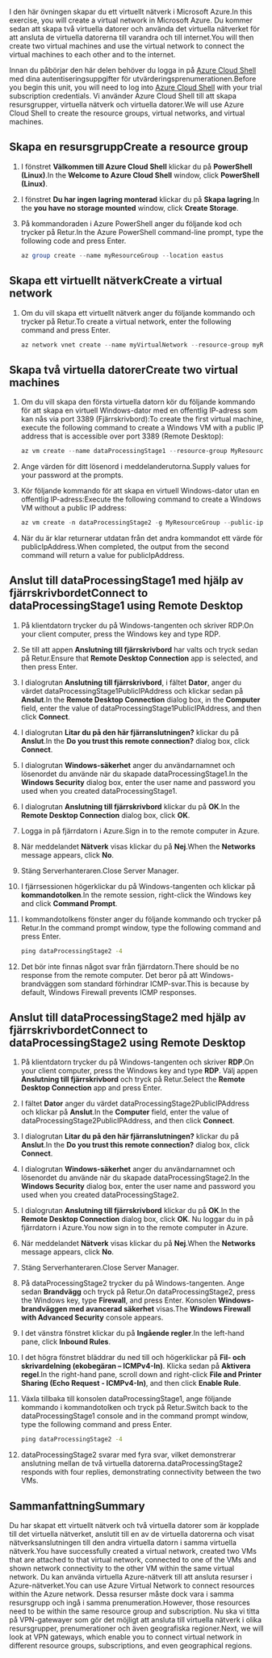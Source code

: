 <span data-ttu-id="f7c85-101">I den här övningen skapar du ett virtuellt nätverk i Microsoft Azure.</span><span class="sxs-lookup"><span data-stu-id="f7c85-101">In this exercise, you will create a virtual network in Microsoft Azure.</span></span> <span data-ttu-id="f7c85-102">Du kommer sedan att skapa två virtuella datorer och använda det virtuella nätverket för att ansluta de virtuella datorerna till varandra och till internet.</span><span class="sxs-lookup"><span data-stu-id="f7c85-102">You will then create two virtual machines and use the virtual network to connect the virtual machines to each other and to the internet.</span></span>

<span data-ttu-id="f7c85-103">Innan du påbörjar den här delen behöver du logga in på [Azure Cloud Shell](https://shell.azure.com) med dina autentiseringsuppgifter för utvärderingsprenumerationen.</span><span class="sxs-lookup"><span data-stu-id="f7c85-103">Before you begin this unit, you will need to log into [Azure Cloud Shell](https://shell.azure.com) with your trial subscription credentials.</span></span> <span data-ttu-id="f7c85-104">Vi använder Azure Cloud Shell till att skapa resursgrupper, virtuella nätverk och virtuella datorer.</span><span class="sxs-lookup"><span data-stu-id="f7c85-104">We will use Azure Cloud Shell to create the resource groups, virtual networks, and virtual machines.</span></span>

## <a name="create-a-resource-group"></a><span data-ttu-id="f7c85-105">Skapa en resursgrupp</span><span class="sxs-lookup"><span data-stu-id="f7c85-105">Create a resource group</span></span>

1. <span data-ttu-id="f7c85-106">I fönstret **Välkommen till Azure Cloud Shell** klickar du på **PowerShell (Linux)**.</span><span class="sxs-lookup"><span data-stu-id="f7c85-106">In the **Welcome to Azure Cloud Shell** window, click **PowerShell (Linux)**.</span></span>

1. <span data-ttu-id="f7c85-107">I fönstret **Du har ingen lagring monterad** klickar du på **Skapa lagring**.</span><span class="sxs-lookup"><span data-stu-id="f7c85-107">In the **you have no storage mounted** window, click **Create Storage**.</span></span>

1. <span data-ttu-id="f7c85-108">På kommandoraden i Azure PowerShell anger du följande kod och trycker på Retur.</span><span class="sxs-lookup"><span data-stu-id="f7c85-108">In the Azure PowerShell command-line prompt, type the following code and press Enter.</span></span>

    ```PowerShell
    az group create --name myResourceGroup --location eastus
    ```

## <a name="create-a-virtual-network"></a><span data-ttu-id="f7c85-109">Skapa ett virtuellt nätverk</span><span class="sxs-lookup"><span data-stu-id="f7c85-109">Create a virtual network</span></span>

1. <span data-ttu-id="f7c85-110">Om du vill skapa ett virtuellt nätverk anger du följande kommando och trycker på Retur.</span><span class="sxs-lookup"><span data-stu-id="f7c85-110">To create a virtual network, enter the following command and press Enter.</span></span>

    ```PowerShell
    az network vnet create --name myVirtualNetwork --resource-group myResourceGroup --subnet-name default
    ```

## <a name="create-two-virtual-machines"></a><span data-ttu-id="f7c85-111">Skapa två virtuella datorer</span><span class="sxs-lookup"><span data-stu-id="f7c85-111">Create two virtual machines</span></span>

1. <span data-ttu-id="f7c85-112">Om du vill skapa den första virtuella datorn kör du följande kommando för att skapa en virtuell Windows-dator med en offentlig IP-adress som kan nås via port 3389 (Fjärrskrivbord):</span><span class="sxs-lookup"><span data-stu-id="f7c85-112">To create the first virtual machine, execute the following command to create a Windows VM with a public IP address that is accessible over port 3389 (Remote Desktop):</span></span>

    ``` PowerShell
    az vm create --name dataProcessingStage1 --resource-group MyResourceGroup --admin-username "DataAdmin"--image Win2016Datacenter
    ```

1. <span data-ttu-id="f7c85-113">Ange värden för ditt lösenord i meddelanderutorna.</span><span class="sxs-lookup"><span data-stu-id="f7c85-113">Supply values for your password at the prompts.</span></span>

1. <span data-ttu-id="f7c85-114">Kör följande kommando för att skapa en virtuell Windows-dator utan en offentlig IP-adress:</span><span class="sxs-lookup"><span data-stu-id="f7c85-114">Execute the following command to create a Windows VM without a public IP address:</span></span>

    ```PowerShell
    az vm create -n dataProcessingStage2 -g MyResourceGroup --public-ip-address '' --admin-username "DataAdmin"--image Win2016Datacenter
    ```

1. <span data-ttu-id="f7c85-115">När du är klar returnerar utdatan från det andra kommandot ett värde för publicIpAddress.</span><span class="sxs-lookup"><span data-stu-id="f7c85-115">When completed, the output from the second command will return a value for publicIpAddress.</span></span>

## <a name="connect-to-dataprocessingstage1-using-remote-desktop"></a><span data-ttu-id="f7c85-116">Anslut till dataProcessingStage1 med hjälp av fjärrskrivbordet</span><span class="sxs-lookup"><span data-stu-id="f7c85-116">Connect to dataProcessingStage1 using Remote Desktop</span></span>

1. <span data-ttu-id="f7c85-117">På klientdatorn trycker du på Windows-tangenten och skriver RDP.</span><span class="sxs-lookup"><span data-stu-id="f7c85-117">On your client computer, press the Windows key and type RDP.</span></span>

1. <span data-ttu-id="f7c85-118">Se till att appen **Anslutning till fjärrskrivbord** har valts och tryck sedan på Retur.</span><span class="sxs-lookup"><span data-stu-id="f7c85-118">Ensure that **Remote Desktop Connection** app is selected, and then press Enter.</span></span>

1. <span data-ttu-id="f7c85-119">I dialogrutan **Anslutning till fjärrskrivbord**, i fältet **Dator**, anger du värdet dataProcessingStage1PublicIPAddress och klickar sedan på **Anslut**.</span><span class="sxs-lookup"><span data-stu-id="f7c85-119">In the **Remote Desktop Connection** dialog box, in the **Computer** field, enter the value of dataProcessingStage1PublicIPAddress, and then click **Connect**.</span></span>

1. <span data-ttu-id="f7c85-120">I dialogrutan **Litar du på den här fjärranslutningen?** klickar du på **Anslut**.</span><span class="sxs-lookup"><span data-stu-id="f7c85-120">In the **Do you trust this remote connection?** dialog box, click **Connect**.</span></span>

1. <span data-ttu-id="f7c85-121">I dialogrutan **Windows-säkerhet** anger du användarnamnet och lösenordet du använde när du skapade dataProcessingStage1.</span><span class="sxs-lookup"><span data-stu-id="f7c85-121">In the **Windows Security** dialog box, enter the user name and password you used when you created dataProcessingStage1.</span></span>

1. <span data-ttu-id="f7c85-122">I dialogrutan **Anslutning till fjärrskrivbord** klickar du på **OK**.</span><span class="sxs-lookup"><span data-stu-id="f7c85-122">In the **Remote Desktop Connection** dialog box, click **OK**.</span></span>

1. <span data-ttu-id="f7c85-123">Logga in på fjärrdatorn i Azure.</span><span class="sxs-lookup"><span data-stu-id="f7c85-123">Sign in to the remote computer in Azure.</span></span>

1. <span data-ttu-id="f7c85-124">När meddelandet **Nätverk** visas klickar du på **Nej**.</span><span class="sxs-lookup"><span data-stu-id="f7c85-124">When the **Networks** message appears, click **No**.</span></span>

1. <span data-ttu-id="f7c85-125">Stäng Serverhanteraren.</span><span class="sxs-lookup"><span data-stu-id="f7c85-125">Close Server Manager.</span></span>

1. <span data-ttu-id="f7c85-126">I fjärrsessionen högerklickar du på Windows-tangenten och klickar på **kommandotolken**.</span><span class="sxs-lookup"><span data-stu-id="f7c85-126">In the remote session, right-click the Windows key and click **Command Prompt**.</span></span>

1. <span data-ttu-id="f7c85-127">I kommandotolkens fönster anger du följande kommando och trycker på Retur.</span><span class="sxs-lookup"><span data-stu-id="f7c85-127">In the command prompt window, type the following command and press Enter.</span></span>

    ```cmd
    ping dataProcessingStage2 -4
    ```

1. <span data-ttu-id="f7c85-128">Det bör inte finnas något svar från fjärrdatorn.</span><span class="sxs-lookup"><span data-stu-id="f7c85-128">There should be no response from the remote computer.</span></span> <span data-ttu-id="f7c85-129">Det beror på att Windows-brandväggen som standard förhindrar ICMP-svar.</span><span class="sxs-lookup"><span data-stu-id="f7c85-129">This is because by default, Windows Firewall prevents ICMP responses.</span></span>

## <a name="connect-to-dataprocessingstage2-using-remote-desktop"></a><span data-ttu-id="f7c85-130">Anslut till dataProcessingStage2 med hjälp av fjärrskrivbordet</span><span class="sxs-lookup"><span data-stu-id="f7c85-130">Connect to dataProcessingStage2 using Remote Desktop</span></span>

1. <span data-ttu-id="f7c85-131">På klientdatorn trycker du på Windows-tangenten och skriver **RDP**.</span><span class="sxs-lookup"><span data-stu-id="f7c85-131">On your client computer, press the Windows key and type **RDP**.</span></span> <span data-ttu-id="f7c85-132">Välj appen **Anslutning till fjärrskrivbord** och tryck på Retur.</span><span class="sxs-lookup"><span data-stu-id="f7c85-132">Select the **Remote Desktop Connection** app and press Enter.</span></span>

1. <span data-ttu-id="f7c85-133">I fältet **Dator** anger du värdet dataProcessingStage2PublicIPAddress och klickar på **Anslut**.</span><span class="sxs-lookup"><span data-stu-id="f7c85-133">In the **Computer** field, enter the value of dataProcessingStage2PublicIPAddress, and then click **Connect**.</span></span>

1. <span data-ttu-id="f7c85-134">I dialogrutan **Litar du på den här fjärranslutningen?** klickar du på **Anslut**.</span><span class="sxs-lookup"><span data-stu-id="f7c85-134">In the **Do you trust this remote connection?** dialog box, click **Connect**.</span></span>

1. <span data-ttu-id="f7c85-135">I dialogrutan **Windows-säkerhet** anger du användarnamnet och lösenordet du använde när du skapade dataProcessingStage2.</span><span class="sxs-lookup"><span data-stu-id="f7c85-135">In the **Windows Security** dialog box, enter the user name and password you used when you created dataProcessingStage2.</span></span>

1. <span data-ttu-id="f7c85-136">I dialogrutan **Anslutning till fjärrskrivbord** klickar du på **OK**.</span><span class="sxs-lookup"><span data-stu-id="f7c85-136">In the **Remote Desktop Connection** dialog box, click **OK**.</span></span> <span data-ttu-id="f7c85-137">Nu loggar du in på fjärrdatorn i Azure.</span><span class="sxs-lookup"><span data-stu-id="f7c85-137">You now sign in to the remote computer in Azure.</span></span>

1. <span data-ttu-id="f7c85-138">När meddelandet **Nätverk** visas klickar du på **Nej**.</span><span class="sxs-lookup"><span data-stu-id="f7c85-138">When the **Networks** message appears, click **No**.</span></span>

1. <span data-ttu-id="f7c85-139">Stäng Serverhanteraren.</span><span class="sxs-lookup"><span data-stu-id="f7c85-139">Close Server Manager.</span></span>

1. <span data-ttu-id="f7c85-140">På dataProcessingStage2 trycker du på Windows-tangenten. Ange sedan **Brandvägg** och tryck på Retur.</span><span class="sxs-lookup"><span data-stu-id="f7c85-140">On dataProcessingStage2, press the Windows key, type **Firewall**, and press Enter.</span></span> <span data-ttu-id="f7c85-141">Konsolen **Windows-brandväggen med avancerad säkerhet** visas.</span><span class="sxs-lookup"><span data-stu-id="f7c85-141">The **Windows Firewall with Advanced Security** console appears.</span></span>

1. <span data-ttu-id="f7c85-142">I det vänstra fönstret klickar du på **Ingående regler**.</span><span class="sxs-lookup"><span data-stu-id="f7c85-142">In the left-hand pane, click **Inbound Rules**.</span></span>

1. <span data-ttu-id="f7c85-143">I det högra fönstret bläddrar du ned till och högerklickar på **Fil- och skrivardelning (ekobegäran – ICMPv4-In)**. Klicka sedan på **Aktivera regel**.</span><span class="sxs-lookup"><span data-stu-id="f7c85-143">In the right-hand pane, scroll down and right-click **File and Printer Sharing (Echo Request - ICMPv4-In)**, and then click **Enable Rule**.</span></span>

1. <span data-ttu-id="f7c85-144">Växla tillbaka till konsolen dataProcessingStage1, ange följande kommando i kommandotolken och tryck på Retur.</span><span class="sxs-lookup"><span data-stu-id="f7c85-144">Switch back to the dataProcessingStage1 console and in the command prompt window, type the following command and press Enter.</span></span>

    ```cmd
    ping dataProcessingStage2 -4
    ```

1. <span data-ttu-id="f7c85-145">dataProcessingStage2 svarar med fyra svar, vilket demonstrerar anslutning mellan de två virtuella datorerna.</span><span class="sxs-lookup"><span data-stu-id="f7c85-145">dataProcessingStage2 responds with four replies, demonstrating connectivity between the two VMs.</span></span>

## <a name="summary"></a><span data-ttu-id="f7c85-146">Sammanfattning</span><span class="sxs-lookup"><span data-stu-id="f7c85-146">Summary</span></span>

<span data-ttu-id="f7c85-147">Du har skapat ett virtuellt nätverk och två virtuella datorer som är kopplade till det virtuella nätverket, anslutit till en av de virtuella datorerna och visat nätverksanslutningen till den andra virtuella datorn i samma virtuella nätverk.</span><span class="sxs-lookup"><span data-stu-id="f7c85-147">You have successfully created a virtual network, created two VMs that are attached to that virtual network, connected to one of the VMs and shown network connectivity to the other VM within the same virtual network.</span></span> <span data-ttu-id="f7c85-148">Du kan använda virtuella Azure-nätverk till att ansluta resurser i Azure-nätverket.</span><span class="sxs-lookup"><span data-stu-id="f7c85-148">You can use Azure Virtual Network to connect resources within the Azure network.</span></span> <span data-ttu-id="f7c85-149">Dessa resurser måste dock vara i samma resursgrupp och ingå i samma prenumeration.</span><span class="sxs-lookup"><span data-stu-id="f7c85-149">However, those resources need to be within the same resource group and subscription.</span></span> <span data-ttu-id="f7c85-150">Nu ska vi titta på VPN-gatewayer som gör det möjligt att ansluta till virtuella nätverk i olika resursgrupper, prenumerationer och även geografiska regioner.</span><span class="sxs-lookup"><span data-stu-id="f7c85-150">Next, we will look at VPN gateways, which enable you to connect virtual network in different resource groups, subscriptions, and even geographical regions.</span></span>
